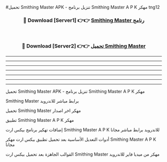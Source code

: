 #تحميل Smithing Master  APK - تنزيل برنامج Smithing Master  A P K مهكر tng12 



<div align="center">
<h3>🔴 Download [Server1] 👉👉 <a href="https://apkdownload10.web.app/?title=Smithing Master ">Smithing Master  رنامج</a></h3><br>

<h3>🔴 Download [Server2] 👉👉 <a href="https://apkdownload10.web.app/?title=Smithing Master ">تحميل Smithing Master  </a></h3>
</div>


----------------------------------------------------------

----------------------------------------------------------

----------------------------------------------------------

----------------------------------------------------------

----------------------------------------------------------

----------------------------------------------------------

----------------------------------------------------------

تحميل Smithing Master  APK - تنزيل برنامج Smithing Master  A P K مهكر

Smithing Master  برابط مباشر للاندرويد

تحميل Smithing Master  مهكر اخر اصدار

تطبيق Smithing Master  A P K مهكر

إضافات تهكير برنامج بيكس ارت Smithing Master  A P K للاندرويد برابط مباشر مجانا

أدوات التعديل الأساسية بعد تحميل تطبيق بيكس ارت مهكر Smithing Master  A P K مجانا

القوالب الجاهزة بعد تحميل بيكس ارت Smithing Master  مهكر من ميديا فاير للاندرويد


